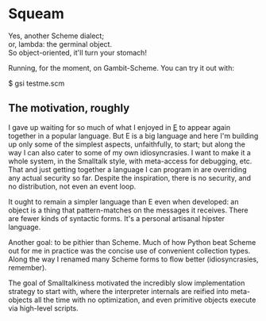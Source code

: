 # Squeam

Yes, another Scheme dialect;  
or, lambda: the germinal object.  
So object-oriented, it'll turn your stomach!  

Running, for the moment, on Gambit-Scheme.
You can try it out with:

$ gsi testme.scm


## The motivation, roughly

I gave up waiting for so much of what I enjoyed in
[E](http://erights.org/) to appear again together in a popular
language. But E is a big language and here I'm building up only some
of the simplest aspects, unfaithfully, to start; but along the way I
can also cater to some of my own idiosyncrasies. I want to make it a
whole system, in the Smalltalk style, with meta-access for debugging,
etc. That and just getting together a language I can program in are
overriding any actual security so far. Despite the inspiration, there
is no security, and no distribution, not even an event loop.

It ought to remain a simpler language than E even when developed: an
object is a thing that pattern-matches on the messages it
receives. There are fewer kinds of syntactic forms. It's a personal
artisanal hipster language.

Another goal: to be pithier than Scheme. Much of how Python beat
Scheme out for me in practice was the concise use of convenient
collection types. Along the way I renamed many Scheme forms to flow
better (idiosyncrasies, remember).

The goal of Smalltalkiness motivated the incredibly slow
implementation strategy to start with, where the interpreter internals
are reified into meta-objects all the time with no optimization, and
even primitive objects execute via high-level scripts. 
